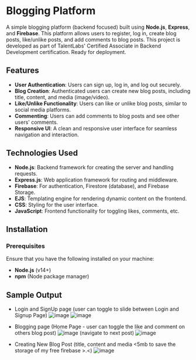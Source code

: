 # Blogging Platform

A simple blogging platform (backend focused) built using **Node.js**, **Express**, and **Firebase**. This platform allows users to register, log in, create blog posts, like/unlike posts, and add comments to blog posts. This project is developed as part of TalentLabs' Certified Associate in Backend Development certification. Ready for deployment.

## Features

- **User Authentication**: Users can sign up, log in, and log out securely.
- **Blog Creation**: Authenticated users can create new blog posts, including title, content, and media (image/video).
- **Like/Unlike Functionality**: Users can like or unlike blog posts, similar to social media platforms.
- **Commenting**: Users can add comments to blog posts and see other users' comments.
- **Responsive UI**: A clean and responsive user interface for seamless navigation and interaction.

## Technologies Used

- **Node.js**: Backend framework for creating the server and handling requests.
- **Express.js**: Web application framework for routing and middleware.
- **Firebase**: For authentication, Firestore (database), and Firebase Storage.
- **EJS**: Templating engine for rendering dynamic content on the frontend.
- **CSS**: Styling for the user interface.
- **JavaScript**: Frontend functionality for toggling likes, comments, etc.

## Installation

### Prerequisites
Ensure that you have the following installed on your machine:
- **Node.js** (v14+)
- **npm** (Node package manager)

## Sample Output
- Login and SignUp page (user can toggle to slide between Login and Signup Page)
![image](https://github.com/user-attachments/assets/ace15f2a-fbcc-44ae-96d1-c5050b00b3e6)
![image](https://github.com/user-attachments/assets/da04c632-7964-4b30-90a1-c28bd6da8448)

- Blogging page (Home Page - user can toggle the like and comment on others blog post)
![image](https://github.com/user-attachments/assets/0ae8d9c4-fd3f-4f82-8d37-6a2d9493e015)
(navigate to next post)
![image](https://github.com/user-attachments/assets/3ca3cd04-6f21-484f-8003-98fbc490c610)

- Creating New Blog Post (title, content and media <5mb to save the storage of my free firebase >.<)
![image](https://github.com/user-attachments/assets/42808e02-eac8-4675-8f11-b8f4f06fce78)




  


